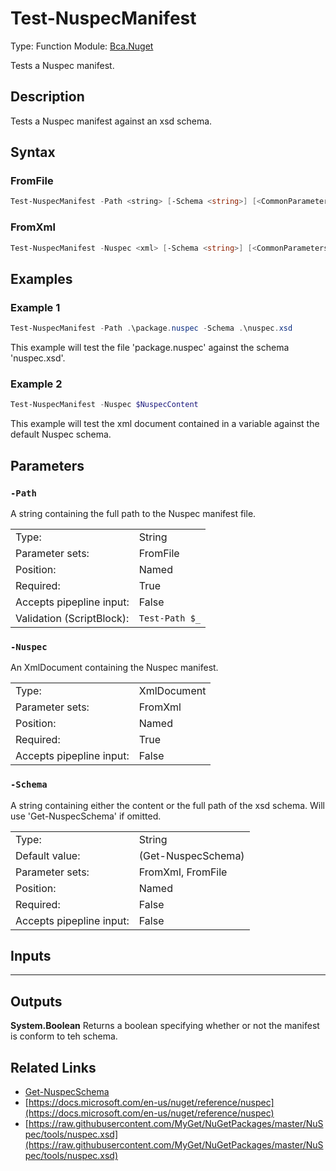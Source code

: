 # Test-NuspecManifest
Type: Function
Module: [Bca.Nuget](../ReadMe.md)

Tests a Nuspec manifest.
## Description
Tests a Nuspec manifest against an xsd schema.
## Syntax
### FromFile
```powershell
Test-NuspecManifest -Path <string> [-Schema <string>] [<CommonParameters>]
```
### FromXml
```powershell
Test-NuspecManifest -Nuspec <xml> [-Schema <string>] [<CommonParameters>]
```
## Examples
### Example 1
```powershell
Test-NuspecManifest -Path .\package.nuspec -Schema .\nuspec.xsd
```
This example will test the file 'package.nuspec' against the schema 'nuspec.xsd'.
### Example 2
```powershell
Test-NuspecManifest -Nuspec $NuspecContent
```
This example will test the xml document contained in a variable against the default Nuspec schema.
## Parameters
### `-Path`
A string containing the full path to the Nuspec manifest file.

| | |
|:-|:-|
|Type:|String|
|Parameter sets:|FromFile|
|Position:|Named|
|Required:|True|
|Accepts pipepline input:|False|
|Validation (ScriptBlock):|` Test-Path $_ `|

### `-Nuspec`
An XmlDocument containing the Nuspec manifest.

| | |
|:-|:-|
|Type:|XmlDocument|
|Parameter sets:|FromXml|
|Position:|Named|
|Required:|True|
|Accepts pipepline input:|False|

### `-Schema`
A string containing either the content or the full path of the xsd schema.
Will use 'Get-NuspecSchema' if omitted.

| | |
|:-|:-|
|Type:|String|
|Default value:|(Get-NuspecSchema)|
|Parameter sets:|FromXml, FromFile|
|Position:|Named|
|Required:|False|
|Accepts pipepline input:|False|

## Inputs
****

## Outputs
**System.Boolean**
Returns a boolean specifying whether or not the manifest is conform to teh schema.
## Related Links
- [Get-NuspecSchema](Get-NuspecSchema.md)
- [https://docs.microsoft.com/en-us/nuget/reference/nuspec](https://docs.microsoft.com/en-us/nuget/reference/nuspec)
- [https://raw.githubusercontent.com/MyGet/NuGetPackages/master/NuSpec/tools/nuspec.xsd](https://raw.githubusercontent.com/MyGet/NuGetPackages/master/NuSpec/tools/nuspec.xsd)
